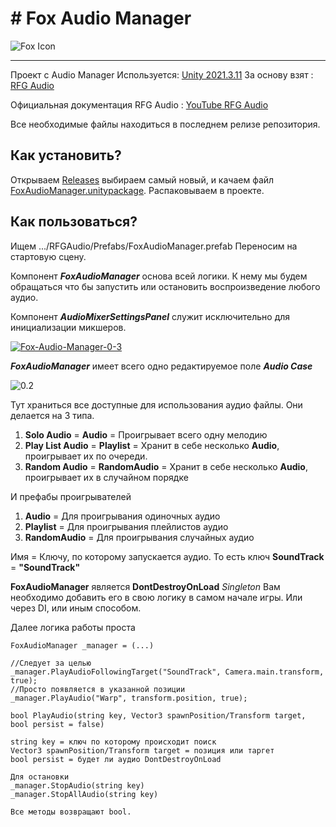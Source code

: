 ﻿


# # Fox Audio Manager
![Fox Icon](https://i.ibb.co/br7SPBG/q3866-Ct-SP28.jpg)
______________________
Проект с Audio Manager
Используется: [Unity 2021.3.11](https://unity3d.com/unity/whats-new/2021.3.11)
За основу взят : [RFG Audio](https://github.com/retro-fall-games/rfg-audio)

Официальная документация RFG Audio : [YouTube RFG Audio](https://www.youtube.com/watch?v=Qv9bM2KaRTY&list=PLpnpTHaLzeNWMW916duN_e_Y3AWG6-tdG)

Все необходимые файлы находиться в последнем релизе репозитория.

## Как установить?

Открываем  [Releases](https://github.com/IRecs/Fox-Audio/releases)  выбираем самый новый, и качаем файл [FoxAudioManager.unitypackage](https://github.com/IRecs/Fox-Audio/releases/download/TestReleases/FoxAudioManager.unitypackage). Распаковываем в проекте.

## Как пользоваться?

Ищем  .../RFGAudio/Prefabs/FoxAudioManager.prefab
Переносим на стартовую сцену.

Компонент  ***FoxAudioManager*** основа всей логики. 
К нему мы будем обращаться что бы запустить или остановить воспроизведение любого аудио.
 
Компонент ***AudioMixerSettingsPanel*** служит исключительно для инициализации микшеров.


<a href="https://ibb.co/qRCdrFC"><img src="https://i.ibb.co/GV90539/Fox-Audio-Manager-0-3.png" alt="Fox-Audio-Manager-0-3" border="0"></a>

***FoxAudioManager*** имеет всего одно редактируемое поле ***Audio Case*** 

![0.2](https://i.ibb.co/vwgS145/Fox-Audio-Manager-0-2.png)

Тут храниться все доступные для использования аудио файлы.
Они делается на 3 типа.

 1. **Solo Audio** =  **Audio** = Проигрывает всего одну мелодию    
 2. **Play List Audio** = **Playlist** = Хранит в себе несколько **Audio**, проигрывает их по очереди.    
 3. **Random Audio** = **RandomAudio** = Хранит в себе несколько **Audio**, проигрывает их в случайном порядке
 
 И префабы проигрывателей 
 
 1. **Audio** = Для проигрывания одиночных аудио
 2. **Playlist** = Для проигрывания плейлистов аудио
 3. **RandomAudio** = Для проигрывания случайных аудио

Имя = Ключу, по которому запускается аудио.
То есть ключ **SoundTrack** = **"SoundTrack"**

**FoxAudioManager** является **DontDestroyOnLoad** _Singleton_
Вам необходимо добавить его в свою логику в самом начале игры.
Или через DI, или иным способом.

Далее логика работы проста 

```
FoxAudioManager _manager = (...)

//Следует за целью
_manager.PlayAudioFollowingTarget("SoundTrack", Camera.main.transform, true);  
//Просто появляется в указанной позиции
_manager.PlayAudio("Warp", transform.position, true);

bool PlayAudio(string key, Vector3 spawnPosition/Transform target, bool persist = false)

string key = ключ по которому происходит поиск
Vector3 spawnPosition/Transform target = позиция или таргет 
bool persist = будет ли аудио DontDestroyOnLoad

Для остановки 
_manager.StopAudio(string key)
_manager.StopAllAudio(string key)

Все методы возвращают bool.
```
